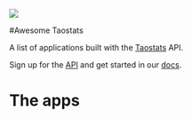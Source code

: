 ![](https://avatars.githubusercontent.com/u/158452277?s=200&v=4)

#Awesome Taostats

A list of applications built with the [Taostats](https://taostats.io) API.

Sign up for the [API](https://app.taostats.io) and get started in our [docs](http://docs.taostats.io).

# The apps


